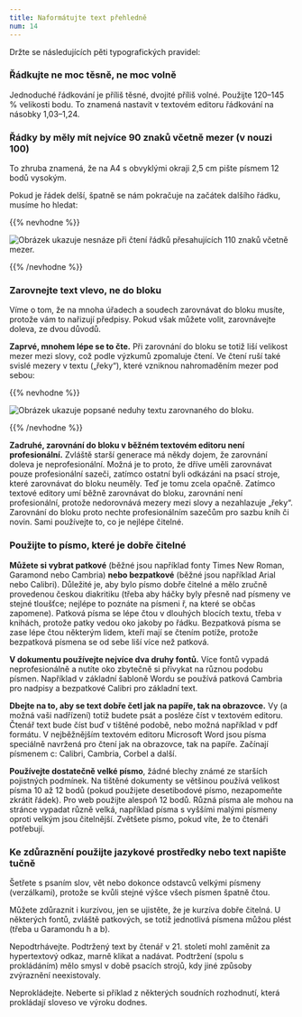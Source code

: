 ```yaml
---
title: Naformátujte text přehledně
num: 14
---
```

Držte se následujících pěti typografických pravidel:

### Řádkujte ne moc těsně, ne moc volně

Jednoduché řádkování je příliš těsné, dvojité příliš volné. Použijte 120–145 % velikosti bodu. To znamená nastavit v textovém editoru řádkování na násobky 1,03–1,24.

### Řádky by měly mít nejvíce 90 znaků včetně mezer (v nouzi 100)

To zhruba znamená, že na A4 s obvyklými okraji 2,5 cm pište písmem 12 bodů vysokým.

Pokud je řádek delší, špatně se nám pokračuje na začátek dalšího řádku, musíme ho hledat:

{{% nevhodne %}}

![Obrázek ukazuje nesnáze při čtení řádků přesahujících 110 znaků včetně mezer.](https://www.ochrance.cz/srozumitelne/naformatujte_text_prehledne/radek_120.png)

{{% /nevhodne %}}

### Zarovnejte text vlevo, ne do bloku

Víme o tom, že na mnoha úřadech a soudech zarovnávat do bloku musíte, protože vám to nařizují předpisy. Pokud však můžete volit, zarovnávejte doleva, ze dvou důvodů.

**Zaprvé, mnohem lépe se to čte.** Při zarovnání do bloku se totiž liší velikost mezer mezi slovy, což podle výzkumů zpomaluje čtení. Ve čtení ruší také svislé mezery v textu („řeky“), které vzniknou nahromaděním mezer pod sebou:

{{% nevhodne %}}

![Obrázek ukazuje popsané neduhy textu zarovnaného do bloku.](https://www.ochrance.cz/srozumitelne/naformatujte_text_prehledne/text-blok.png)

{{% /nevhodne %}}

**Zadruhé, zarovnání do bloku v běžném textovém editoru není profesionální.** Zvláště starší generace má někdy dojem, že zarovnání doleva je neprofesionální. Možná je to proto, že dříve uměli zarovnávat pouze profesionální sazeči, zatímco ostatní byli odkázáni na psací stroje, které zarovnávat do bloku neuměly. Teď je tomu zcela opačně. Zatímco textové editory umí běžně zarovnávat do bloku, zarovnání není profesionální, protože nedorovnává mezery mezi slovy a nezahlazuje „řeky“. Zarovnání do bloku proto nechte profesionálním sazečům pro sazbu knih či novin. Sami používejte to, co je nejlépe čitelné.

### Použijte to písmo, které je dobře čitelné

**Můžete si vybrat patkové** (běžné jsou například fonty Times New Roman, Garamond nebo Cambria) **nebo bezpatkové** (běžné jsou například Arial nebo Calibri). Důležité je, aby bylo písmo dobře čitelné a mělo zručně provedenou českou diakritiku (třeba aby háčky byly přesně nad písmeny ve stejné tloušťce; nejlépe to poznáte na písmeni ř, na které se občas zapomene). Patková písma se lépe čtou v dlouhých blocích textu, třeba v knihách, protože patky vedou oko jakoby po řádku. Bezpatková písma se zase lépe čtou některým lidem, kteří mají se čtením potíže, protože bezpatková písmena se od sebe liší více než patková.

**V dokumentu používejte nejvíce dva druhy fontů.** Více fontů vypadá neprofesionálně a nutíte oko zbytečně si přivykat na různou podobu písmen. Například v základní šabloně Wordu se používá patková Cambria pro nadpisy a bezpatkové Calibri pro základní text.

**Dbejte na to, aby se text dobře četl jak na papíře, tak na obrazovce.** Vy (a možná vaši nadřízení) totiž budete psát a posléze číst v textovém editoru. Čtenář text bude číst buď v tištěné podobě, nebo možná například v pdf formátu. V nejběžnějším textovém editoru Microsoft Word jsou písma speciálně navržená pro čtení jak na obrazovce, tak na papíře. Začínají písmenem c: Calibri, Cambria, Corbel a další.

**Používejte dostatečně velké písmo**, žádné blechy známé ze starších pojistných podmínek. Na tištěné dokumenty se většinou používá velikost písma 10 až 12 bodů (pokud použijete desetibodové písmo, nezapomeňte zkrátit řádek). Pro web použijte alespoň 12 bodů. Různá písma ale mohou na stránce vypadat různě velká, například písma s vyššími malými písmeny oproti velkým jsou čitelnější. Zvětšete písmo, pokud víte, že to čtenáři potřebují.

### Ke zdůraznění použijte jazykové prostředky nebo text napište tučně

Šetřete s psaním slov, vět nebo dokonce odstavců velkými písmeny (verzálkami), protože se kvůli stejné výšce všech písmen špatně čtou.

Můžete zdůraznit i kurzívou, jen se ujistěte, že je kurzíva dobře čitelná. U některých fontů, zvláště patkových, se totiž jednotlivá písmena můžou plést (třeba u Garamondu h a b).

Nepodtrhávejte. Podtržený text by čtenář v 21. století mohl zaměnit za hypertextový odkaz, marně klikat a nadávat. Podtržení (spolu s prokládáním) mělo smysl v době psacích strojů, kdy jiné způsoby zvýraznění neexistovaly.

Neprokládejte. Neberte si příklad z některých soudních rozhodnutí, která prokládají sloveso ve výroku dodnes.
